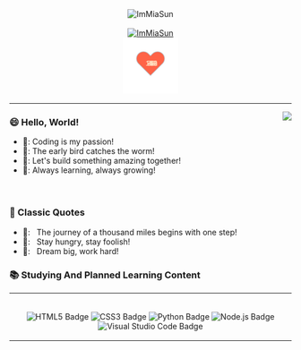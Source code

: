 <div align="center"><img src="https://img.shields.io/badge/Author-ImMiaSun-informational?style=for-the-badge&logo=github&" alt="ImMiaSun"></div>
<br />

<div align="center">
   <a href="javascript:;">
    <img src="https://readme-typing-svg.demolab.com?font=Fira+Code&pause=1000&width=1200&lines=Welcome+to+my+GitHub+Profile!;I+love+coding+and+learning+new+technologies!&center=true&size=27&color=106EA9" alt="ImMiaSun" />
   </a>
</div>

<div align="center"><img  width="100px" src="https://raw.githubusercontent.com/L1cardo/iBeats/main/files/heart.svg"/></div>

<hr />
<!-- page -->
<img align="right" src="https://github-readme-stats.vercel.app/api?username=ImMiaSun&show_icons=true&icon_color=orange&text_color=718096&bg_color=ffffff&hide_title=true&count_private=true&theme=cobalt" />

### 😄 Hello, World!

- 🐹: Coding is my passion!<br />
- 🐨: The early bird catches the worm!<br />
- 🐏: Let's build something amazing together!<br />
- 🐋: Always learning, always growing!<br />
<br /><br />



### 🎁 Classic Quotes 

* 🐹: &nbsp;&nbsp;The journey of a thousand miles begins with one step!<br />
* 🐨: &nbsp;&nbsp;Stay hungry, stay foolish!<br />
* 🐏: &nbsp;&nbsp;Dream big, work hard!<br />




<!-- information -->

<!-- is hrer -->


### 📚 Studying And Planned Learning Content

<table>
<tr><td width="1200">
<div align="center" ><br />
   
   
![HTML5 Badge](https://img.shields.io/badge/HTML5-E34F26?logo=html5&logoColor=fff&style=flat-square)
![CSS3 Badge](https://img.shields.io/badge/CSS3-1572B6?logo=css3&logoColor=fff&style=flat-square)
![Python Badge](https://img.shields.io/badge/Python-3776AB?logo=python&logoColor=fff&style=flat-square)
![Node.js Badge](https://img.shields.io/badge/Node.js-393?logo=nodedotjs&logoColor=fff&style=flat-square)
   <br />
![Visual Studio Code Badge](https://img.shields.io/badge/Visual%20Studio%20Code-007ACC?logo=visualstudiocode&logoColor=fff&style=flat-square)


